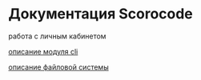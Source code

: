 # Документация Scorocode
работа с личным кабинетом 

[описание модуля cli](./cli.md)

[описание файловой системы](./file.md)


